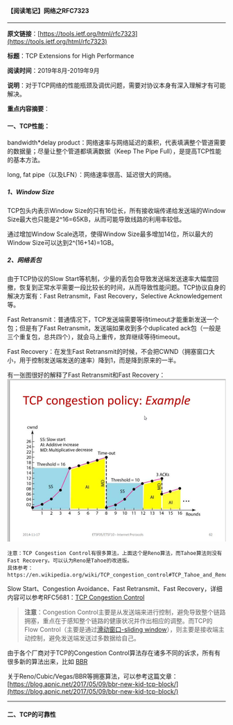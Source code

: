 #### 【阅读笔记】网络之RFC7323

---

**原文链接**：[https://tools.ietf.org/html/rfc7323](https://tools.ietf.org/html/rfc7323)

**标题**：TCP Extensions for High Performance

**阅读时间**：2019年8月-2019年9月

**说明**：对于TCP网络的性能瓶颈及调优问题，需要对协议本身有深入理解才有可能解决。

**重点内容摘要**：

#### 一、TCP性能：

bandwidth\*delay product：网络速率与网络延迟的乘积，代表填满整个管道需要的数据量；尽量让整个管道都填满数据（Keep The Pipe Full），是提高TCP性能的基本方法。

long, fat pipe（以及LFN）：网络速率很高、延迟很大的网络。

##### 1、Window Size

TCP包头内表示Window Size的只有16位长，所有接收端传递给发送端的Window Size最大也只能是2^16=65KB，从而可能导致线路的利用率较低。

通过增加Window Scale选项，使得Window Size最多增加14位，所以最大的Window Size可以达到2^\(16+14\)=1GB。

##### 2、网络丢包

由于TCP协议的Slow Start等机制，少量的丢包会导致发送端发送速率大幅度回撤，恢复到正常水平需要一段比较长的时间，从而导致性能问题。TCP协议自身的解决方案有：Fast Retransmit，Fast Recovery，Selective Acknowledgement等。

Fast Retransmit：普通情况下，TCP发送端需要等待timeout才能重新发送一个包；但是有了Fast Retransmit，发送端如果收到多个duplicated ack包（一般是三个重复包，总共四个），就会马上重传，放弃继续等待timeout。

Fast Recovery：在发生Fast Retransmit的时候，不会把CWND（拥塞窗口大小，用于控制发送端发送的速率）降到1，而是降到原来的一半。

有一张图很好的解释了Fast Retransmit和Fast Recovery：  
![](/assets/Fast-Retransmit-Fast-Recovery-Reno.png)

```
注意：TCP Congestion Control有很多算法，上面这个是Reno算法，而Tahoe算法则没有Fast Recovery。可以认为Reno是Tahoe的改进版。
具体参考：https://en.wikipedia.org/wiki/TCP_congestion_control#TCP_Tahoe_and_Reno
```

Slow Start、Congestion Avoidance、Fast Retransmit、Fast Recovery，详细内容可以参考RFC5681：[TCP Congestion Control](https://tools.ietf.org/html/rfc5681)

> **注意**：Congestion Control主要是从发送端来进行控制，避免导致整个链路拥塞，重点在于感知整个链路的健康状况并作出相应的调整。而TCP的Flow Control（主要是通过[滑动窗口-sliding window](https://en.wikipedia.org/wiki/Sliding_window_protocol)），则主要是接收端主动控制，避免发送端发送过多数据给自己。

由于各个厂商对于TCP的Congestion Control算法存在诸多不同的诉求，所有有很多新的算法出来，比如 [BBR](https://cloud.google.com/blog/products/gcp/tcp-bbr-congestion-control-comes-to-gcp-your-internet-just-got-faster)

关于Reno/Cubic/Vegas/BBR等拥塞算法，可以参考这篇文章：[https://blog.apnic.net/2017/05/09/bbr-new-kid-tcp-block/](https://blog.apnic.net/2017/05/09/bbr-new-kid-tcp-block/)

---

#### 二、TCP的可靠性



